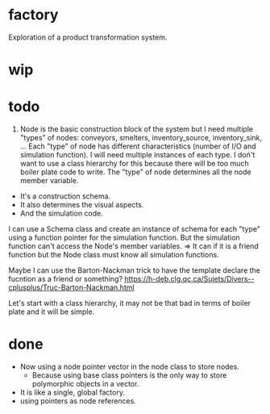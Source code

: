 # factory
Exploration of a product transformation system.

# wip

# todo

1. Node is the basic construction block of the system but I need multiple "types" of nodes: conveyors, smelters, inventory_source, inventory_sink, ...
Each "type" of node has different characteristics (number of I/O and simulation function).
I will need multiple instances of each type. 
I doń't want to use a class hierarchy for this because there will be too much boiler plate code to write.
The "type" of node determines all the node member variable.
  - It's a construction schema.
  - It also determines the visual aspects.
  - And the simulation code.

I can use a Schema class and create an instance of schema for each "type" using a function pointer for the simulation function.
But the simulation function can't access the Node's member variables.
=> It can if it is a friend function but the Node class must know all simulation functions.

Maybe I can use the Barton-Nackman trick to have the template declare the fucntion as a friend or something? https://h-deb.clg.qc.ca/Sujets/Divers--cplusplus/Truc-Barton-Nackman.html

Let's start with a class hierarchy, it may not be that bad in terms of boiler plate and it will be simple.

# done

- Now using a node pointer vector in the node class to store nodes.
  - Because using base class pointers is the only way to store polymorphic objects in a vector.
- It is like a single, global factory.
- using pointers as node references.